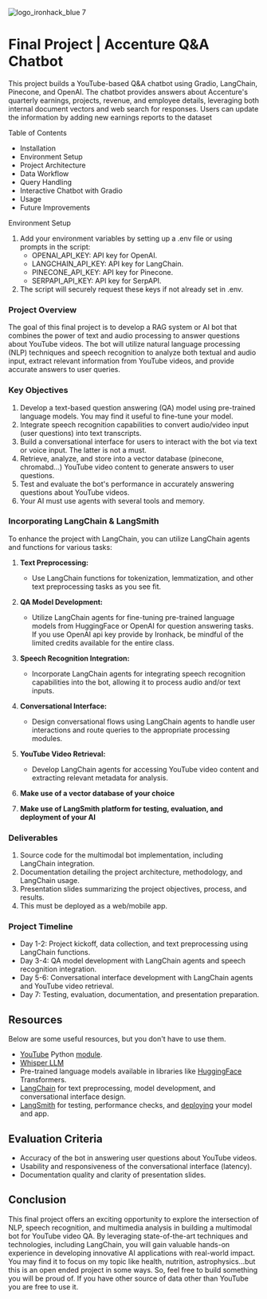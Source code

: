 ![logo_ironhack_blue 7](https://user-images.githubusercontent.com/23629340/40541063-a07a0a8a-601a-11e8-91b5-2f13e4e6b441.png)

# Final Project | Accenture Q&A Chatbot

This project builds a YouTube-based Q&A chatbot using Gradio, LangChain, Pinecone, and OpenAI. The chatbot provides answers about Accenture's quarterly earnings, projects, revenue, and employee details, leveraging both internal document vectors and web search for responses. Users can update the information by adding new earnings reports to the dataset

Table of Contents

   - Installation
   - Environment Setup
   - Project Architecture
   - Data Workflow
   - Query Handling
   - Interactive Chatbot with Gradio
   - Usage
   - Future Improvements

Environment Setup

1. Add your environment variables by setting up a .env file or using prompts in the script:
   - OPENAI_API_KEY: API key for OpenAI.
   - LANGCHAIN_API_KEY: API key for LangChain.
   - PINECONE_API_KEY: API key for Pinecone.
   - SERPAPI_API_KEY: API key for SerpAPI.
2. The script will securely request these keys if not already set in .env.


### Project Overview

The goal of this final project is to develop a RAG system or AI bot that combines the power of text and audio processing to answer questions about YouTube videos. The bot will utilize natural language processing (NLP) techniques and speech recognition to analyze both textual and audio input, extract relevant information from YouTube videos, and provide accurate answers to user queries.

### Key Objectives

1. Develop a text-based question answering (QA) model using pre-trained language models. You may find it useful to fine-tune your model.
2. Integrate speech recognition capabilities to convert audio/video input (user questions) into text transcripts.
3. Build a conversational interface for users to interact with the bot via text or voice input. The latter is not a must.
4. Retrieve, analyze, and store into a vector database (pinecone, chromabd...) YouTube video content to generate answers to user questions.
5. Test and evaluate the bot's performance in accurately answering questions about YouTube videos.
6. Your AI must use agents with several tools and memory.

### Incorporating LangChain & LangSmith

To enhance the project with LangChain, you can utilize LangChain agents and functions for various tasks:

1. **Text Preprocessing:**
   - Use LangChain functions for tokenization, lemmatization, and other text preprocessing tasks as you see fit.

2. **QA Model Development:**
   - Utilize LangChain agents for fine-tuning pre-trained language models from HuggingFace or OpenAI for question answering tasks. If you use OpenAI api key provide by Ironhack, be mindful of the limited credits available for the entire class.

3. **Speech Recognition Integration:**
   - Incorporate LangChain agents for integrating speech recognition capabilities into the bot, allowing it to process audio and/or text inputs.

4. **Conversational Interface:**
   - Design conversational flows using LangChain agents to handle user interactions and route queries to the appropriate processing modules.

5. **YouTube Video Retrieval:**
   - Develop LangChain agents for accessing YouTube video content and extracting relevant metadata for analysis.

6. **Make use of a vector database of your choice**

7. **Make use of LangSmith platform for testing, evaluation, and deployment of your AI**

### Deliverables

1. Source code for the multimodal bot implementation, including LangChain integration.
2. Documentation detailing the project architecture, methodology, and LangChain usage.
3. Presentation slides summarizing the project objectives, process, and results.
4. This must be deployed as a web/mobile app.

### Project Timeline

- Day 1-2: Project kickoff, data collection, and text preprocessing using LangChain functions.
- Day 3-4: QA model development with LangChain agents and speech recognition integration.
- Day 5-6: Conversational interface development with LangChain agents and YouTube video retrieval.
- Day 7: Testing, evaluation, documentation, and presentation preparation.

## Resources

Below are some useful resources, but you don't have to use them.

- [YouTube](https://pypi.org/project/youtube-transcript-api/) Python [module](https://pypi.org/project/yt-dlp/2021.3.7/).
- [Whisper LLM](https://huggingface.co/openai/whisper-large-v3)
- Pre-trained language models available in libraries like [HuggingFace](https://huggingface.co/) Transformers.
- [LangChain](https://python.langchain.com/v0.1/docs/get_started/quickstart/) for text preprocessing, model development, and conversational interface design.
- [LangSmith](https://www.langchain.com/langsmith) for testing, performance checks, and [deploying](https://langchain-ai.github.io/langgraph/cloud/quick_start/#test-the-graph-build-locally) your model and app.

## Evaluation Criteria

- Accuracy of the bot in answering user questions about YouTube videos.
- Usability and responsiveness of the conversational interface (latency).
- Documentation quality and clarity of presentation slides.

## Conclusion

This final project offers an exciting opportunity to explore the intersection of NLP, speech recognition, and multimedia analysis in building a multimodal bot for YouTube video QA. By leveraging state-of-the-art techniques and technologies, including LangChain, you will gain valuable hands-on experience in developing innovative AI applications with real-world impact. You may find it to focus on my topic like health, nutrition, astrophysics...but this is an open ended project in some ways. So, feel free to build something you will be proud of. If you have other source of data other than YouTube you are free to use it.